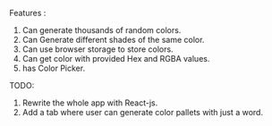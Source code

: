 Features :
1) Can generate thousands of random colors.
2) Can Generate different shades of the same color.
3) Can use browser storage to store colors.
4) Can get color with provided Hex and RGBA values.
5) has Color Picker.

TODO:
1) Rewrite the whole app with React-js.
2) Add a tab where user can generate color pallets with just a word.